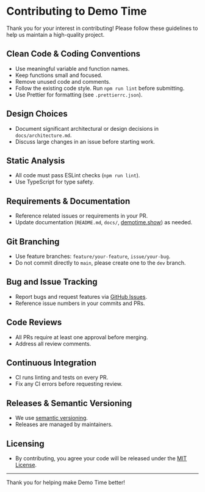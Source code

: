 # Contributing to Demo Time

Thank you for your interest in contributing! Please follow these guidelines to help us maintain a
high-quality project.

## Clean Code & Coding Conventions

- Use meaningful variable and function names.
- Keep functions small and focused.
- Remove unused code and comments.
- Follow the existing code style. Run `npm run lint` before submitting.
- Use Prettier for formatting (see `.prettierrc.json`).

## Design Choices

- Document significant architectural or design decisions in `docs/architecture.md`.
- Discuss large changes in an issue before starting work.

## Static Analysis

- All code must pass ESLint checks (`npm run lint`).
- Use TypeScript for type safety.

## Requirements & Documentation

- Reference related issues or requirements in your PR.
- Update documentation (`README.md`, `docs/`, [demotime.show](https://demotime.show)) as needed.

## Git Branching

- Use feature branches: `feature/your-feature`, `issue/your-bug`.
- Do not commit directly to `main`, please create one to the `dev` branch.

## Bug and Issue Tracking

- Report bugs and request features via
  [GitHub Issues](https://github.com/estruyf/vscode-demo-time/issues).
- Reference issue numbers in your commits and PRs.

## Code Reviews

- All PRs require at least one approval before merging.
- Address all review comments.

## Continuous Integration

- CI runs linting and tests on every PR.
- Fix any CI errors before requesting review.

## Releases & Semantic Versioning

- We use [semantic versioning](https://semver.org/).
- Releases are managed by maintainers.

## Licensing

- By contributing, you agree your code will be released under the [MIT License](LICENSE).

---

Thank you for helping make Demo Time better!
